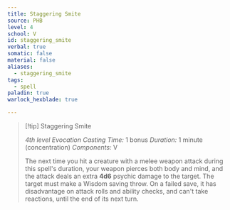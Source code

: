 ```yaml
---
title: Staggering Smite
source: PHB
level: 4
school: V
id: staggering_smite
verbal: true
somatic: false
material: false
aliases:
  - staggering_smite
tags:
  - spell
paladin: true
warlock_hexblade: true

---
```

>[!tip] Staggering Smite
>
> *4th level Evocation*
> *Casting Time:* 1 bonus
> *Duration:* 1 minute (concentration)
> *Components:* V
>
>The next time you hit a creature with a melee weapon attack during this spell's duration, your weapon pierces both body and mind, and the attack deals an extra **4d6** psychic damage to the target. The target must make a Wisdom saving throw. On a failed save, it has disadvantage on attack rolls and ability checks, and can't take reactions, until the end of its next turn.
>

